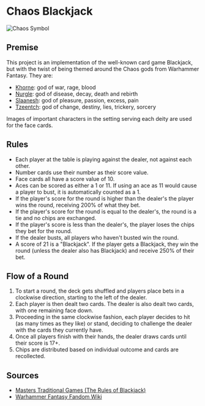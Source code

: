 # Chaos Blackjack
![Chaos Symbol](https://static.wikia.nocookie.net/warhammerfb/images/b/b3/Warhammer_Chaos_Symbols.png/revision/latest?cb=20170406224324)

## Premise

This project is an implementation of the well-known card game Blackjack, but with the twist of being themed around the Chaos gods from Warhammer Fantasy. They are:

- [Khorne](https://warhammerfantasy.fandom.com/wiki/Khorne): god of war, rage, blood
- [Nurgle](https://warhammerfantasy.fandom.com/wiki/Nurgle): god of disease, decay, death and rebirth
- [Slaanesh](https://warhammerfantasy.fandom.com/wiki/Slaanesh): god of pleasure, passion, excess, pain
- [Tzeentch](https://warhammerfantasy.fandom.com/wiki/Tzeentch): god of change, destiny, lies, trickery, sorcery

Images of important characters in the setting serving each deity are used for the face cards.

## Rules
- Each player at the table is playing against the dealer, not against each other.
- Number cards use their number as their score value.
- Face cards all have a score value of 10.
- Aces can be scored as either a 1 or 11. If using an ace as 11 would cause a player to bust, it is automatically counted as a 1.
- If the player's score for the round is higher than the dealer's the player wins the round, receiving 200% of what they bet.
- If the player's score for the round is equal to the dealer's, the round is a tie and no chips are exchanged.
- If the player's score is less than the dealer's, the player loses the chips they bet for the round.
- If the dealer busts, all players who haven't busted win the round.
- A score of 21 is a "Blackjack". If the player gets a Blackjack, they win the round (unless the dealer also has Blackjack) and receive 250% of their bet.

## Flow of a Round
1. To start a round, the deck gets shuffled and players place bets in a clockwise direction, starting to the left of the dealer. 
2. Each player is then dealt two cards. The dealer is also dealt two cards, with one remaining face down. 
3. Proceeding in the same clockwise fashion, each player decides to hit (as many times as they like) or stand, deciding to challenge the dealer with the cards they currently have.
4. Once all players finish with their hands, the dealer draws cards until their score is 17+.
5. Chips are distributed based on individual outcome and cards are recollected. 


## Sources
- [Masters Traditional Games (The Rules of Blackjack)](https://www.mastersofgames.com/rules/blackjack-rules.htm)
- [Warhammer Fantasy Fandom Wiki](https://warhammerfantasy.fandom.com/wiki/Warhammer_Wiki)